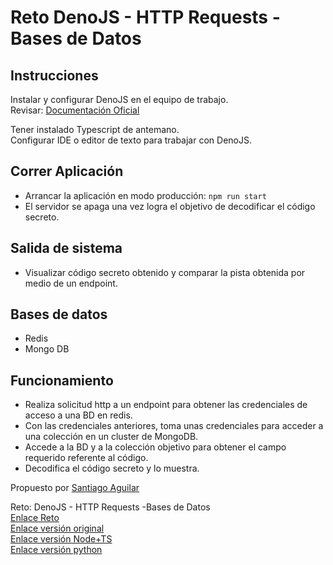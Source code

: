# Reto DenoJS - HTTP Requests - Bases de Datos

## Instrucciones
Instalar y configurar DenoJS en el equipo de trabajo. \
Revisar: [Documentación Oficial](https://deno.land/manual@v1.28.0/introduction)

Tener instalado Typescript de antemano. \
Configurar IDE o editor de texto para trabajar con DenoJS.



## Correr Aplicación
- Arrancar la aplicación en modo producción:  ```npm run start ```
- El servidor se apaga una vez logra el objetivo de decodificar el código secreto. 

## Salida de sistema
- Visualizar código secreto obtenido y comparar la pista obtenida por medio de un endpoint.


## Bases de datos
- Redis
- Mongo DB 

## Funcionamiento
- Realiza solicitud http a un endpoint para obtener las credenciales de acceso a una BD en redis.
- Con las credenciales anteriores, toma unas credenciales para acceder a una colección en un cluster de MongoDB.
- Accede a la BD y a la colección objetivo para obtener el campo requerido referente al código.
- Decodifica el código secreto y lo muestra.


Propuesto por [Santiago Aguilar](https://github.com/sant123)

Reto:
DenoJS - HTTP Requests -Bases de Datos \
[Enlace Reto](https://paper.dropbox.com/doc/Reto-de-Node-HTTP-y-Bases-de-Datos-p9dWNgBSNXj8ZpZfK9C60) \
[Enlace versión original](https://github.com/ht1204/reto-node) \
[Enlace versión Node+TS](https://github.com/ht1204/reto-node-v2) \
[Enlace versión python](https://github.com/ht1204/reto-python)